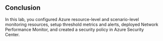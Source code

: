 ## Conclusion

In this lab, you configured Azure resource-level and scenario-level monitoring resources, setup threshold metrics and alerts, deployed Network Performance Monitor, and created a security policy in Azure Security Center.